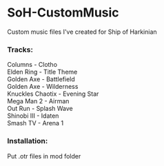 # SoH-CustomMusic
Custom music files I've created for Ship of Harkinian

### Tracks:

Columns - Clotho  
Elden Ring - Title Theme  
Golden Axe - Battlefield  
Golden Axe - Wilderness  
Knuckles Chaotix - Evening Star  
Mega Man 2 - Airman  
Out Run - Splash Wave  
Shinobi III - Idaten  
Smash TV - Arena 1  

### Installation:
Put .otr files in mod folder
